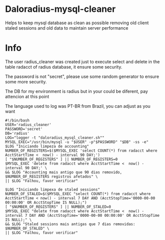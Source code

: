 # Daloradius-mysql-cleaner
Helps to keep mysql database as clean as possible removing old client staled sessions and old data to maintain server performance

# Info
The user radius_cleaner was created just to execute select and delete in the table radacct of radius database, it ensure some security.

The password is not "secret", please use some random generator to ensure some more security.

The DB for my environment is radius but in your could be diferent, pay attencion at this point

The language used to log was PT-BR from Brazil, you can adjust as you want

```
#!/bin/bash
USER='radius_cleaner'
PASSWORD='secret'
DB='radius'
LOG="logger -t "daloradius_mysql_cleaner.sh""
MYSQL_EXEC="/usr/bin/mysql -u "$USER" -p"$PASSWORD" "$DB" -ss -e"
$LOG "Iniciando limpeza de accounting"
NUMBER_OF_REGISTERS=$($MYSQL_EXEC 'select COUNT(*) from radacct where AcctStartTime <  now() - interval 90 DAY;')
[ "$NUMBER_OF_REGISTERS" ] || NUMBER_OF_REGISTERS=0
$MYSQL_EXEC 'delete from radacct where AcctStartTime <  now() - interval 90 DAY;' \
&& $LOG "Accounting mais antigo que 90 dias removido, $NUMBER_OF_REGISTERS registros afetados" \
|| $LOG "Falhou, favor verificar"

$LOG "Iniciando limpexa de staled sessions"
NUMBER_OF_STALED=$($MYSQL_EXEC "select COUNT(*) from radacct where AcctStartTime < now() - interval 7 DAY AND (AcctStopTime='0000-00-00 00:00:00' OR AcctStopTime IS NULL);")
[ "$NUMBER_OF_REGISTERS" ] || NUMBER_OF_STALED=0
$MYSQL_EXEC "delete from radacct where AcctStartTime <  now() - interval 7 DAY AND (AcctStopTime='0000-00-00 00:00:00' OR AcctStopTime IS NULL);" \
&& $LOG "Staled sessions mais antigas que 7 dias removidas: $NUMBER_OF_STALED" \
|| $LOG "Falhou, favor verificar"
```
